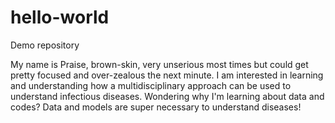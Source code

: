 # hello-world
Demo repository

My name is Praise, brown-skin, very unserious most times but could get pretty focused and over-zealous the next minute.
I am interested in learning and understanding how a multidisciplinary approach can be used to understand infectious diseases. Wondering why I'm learning about data and codes? Data and models are super necessary to understand diseases!
